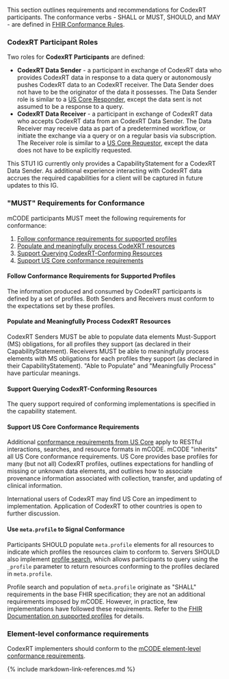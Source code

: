 
This section outlines requirements and recommendations for CodexRT participants. The conformance verbs - SHALL or MUST, SHOULD, and MAY - are defined in [FHIR Conformance Rules](https://hl7.org/fhir/R4/conformance-rules.html).

### CodexRT Participant Roles

Two roles for **CodexRT Participants** are defined:

* **CodexRT Data Sender** - a participant in exchange of CodexRT data who provides CodexRT data in response to a data query or autonomously pushes CodexRT data to an CodexRT receiver. The Data Sender does not have to be the originator of the data it possesses. The Data Sender role is similar to a [US Core Responder](https://www.hl7.org/fhir/us/core/#us-core-actors), except the data sent is not assumed to be a response to a query.
* **CodexRT Data Receiver** - a participant in exchange of CodexRT data who accepts CodexRT data from an CodexRT Data Sender. The Data Receiver may receive data as part of a predetermined workflow, or initiate the exchange via a query or on a regular basis via subscription. The Receiver role is similar to a [US Core Requestor](https://www.hl7.org/fhir/us/core/#us-core-actors), except the data does not have to be explicitly requested.

This STU1 IG currently only provides a CapabilityStatement for a CodexRT Data Sender.   As additional experience interacting with CodexRT data accrues the required capabilities for a client will be captured in future updates to this IG.

### "MUST" Requirements for Conformance

mCODE participants MUST meet the following requirements for conformance:

1. [Follow conformance requirements for supported profiles](#follow-conformance-requirements-for-supported-profiles)
1. [Populate and meaningfully process CodeXRT resources](#populate-and-meaningfully-process-codexrt-resources)
1. [Support Querying CodexRT-Conforming Resources](#support-querying-codexrt-conforming-resources)
1. [Support US Core conformance requirements](#support-us-core-conformance-requirements)

#### Follow Conformance Requirements for Supported Profiles

The information produced and consumed by CodexRT participants is defined by a set of profiles. Both Senders and Receivers must conform to the expectations set by these profiles.

#### Populate and Meaningfully Process CodexRT Resources

CodexRT Senders MUST be able to populate data elements Must-Support (MS) obligations, for all profiles they support (as declared in their CapabilityStatement). Receivers MUST be able to meaningfully process elements with MS obligations for each profiles they support (as declared in their CapabilityStatement). "Able to Populate" and "Meaningfully Process" have particular meanings.

#### Support Querying CodexRT-Conforming Resources

The query support required of conforming implementations is specified in the capability statement.


#### Support US Core Conformance Requirements

Additional [conformance requirements from US Core](https://hl7.org/fhir/us/core/general-requirements.html) apply to RESTful interactions, searches, and resource formats in mCODE. mCODE "inherits" all US Core conformance requirements. US Core provides base profiles for many (but not all) CodexRT profiles, outlines expectations for handling of missing or unknown data elements, and outlines how to associate provenance information associated with collection, transfer, and updating of clinical information.

International users of CodexRT may find US Core an impediment to implementation. Application of CodexRT to other countries is open to further discussion.

#### Use `meta.profile` to Signal Conformance

Participants SHOULD populate `meta.profile` elements for all resources to indicate which profiles the resources claim to conform to. Servers SHOULD also implement [profile search](https://www.hl7.org/fhir/search.html#profile), which allows participants to query using the `_profile` parameter to return resources conforming to the profiles declared in `meta.profile`.

Profile search and population of `meta.profile` originate as "SHALL" requirements in the base FHIR specification; they are not an additional requirements imposed by mCODE. However, in practice, few implementations have followed these requirements. Refer to the [FHIR Documentation on supported profiles](https://www.hl7.org/fhir/profiling.html#CapabilityStatement.rest.resource.supportedProfile) for details.

### Element-level conformance requirements
CodexRT implementers should conform to the [mCODE element-level conformance requirements](https://hl7.org/fhir/us/mcode/STU2.1/conformance-profiles.html#element-level-conformance-expectations).

{% include markdown-link-references.md %}
